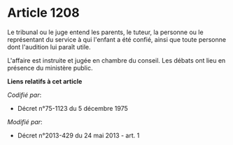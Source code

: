 # Article 1208

Le tribunal ou le juge entend les          parents, le tuteur, la personne ou le représentant du service à qui l'enfant a été
confié, ainsi que toute personne dont l'audition lui paraît utile. 

L'affaire est instruite et jugée en chambre du conseil. Les débats ont lieu en présence du ministère public.

**Liens relatifs à cet article**

_Codifié par_:

  - Décret n°75-1123 du 5 décembre 1975

_Modifié par_:

  - Décret n°2013-429 du 24 mai 2013 - art. 1
